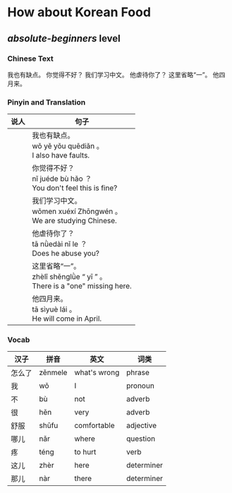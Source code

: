 # How about Korean Food
## *absolute-beginners* level

### Chinese Text
我也有缺点。
你觉得不好？
我们学习中文。
他虐待你了？
这里省略“一”。
他四月来。

### Pinyin and Translation
|说人|句子|
|----|----|
||我也有缺点。<br />wǒ yě yǒu quēdiǎn 。<br />I also have faults.|
||你觉得不好？<br />nǐ juéde bù hǎo ？<br />You don't feel this is fine?|
||我们学习中文。<br />wǒmen xuéxí Zhōngwén 。<br />We are studying Chinese.|
||他虐待你了？<br />tā nǜedài nǐ le ？<br />Does he abuse you?|
||这里省略“一”。<br />zhèlǐ shěnglǜe “ yī ” 。<br />There is a "one" missing here.|
||他四月来。<br />tā sìyuè lái 。<br />He will come in April.|
### Vocab
|汉子|拼音|英文|词类|
|----|----|----|----|
|怎么了|zěnmele|what's wrong|phrase|
|我|wǒ|I|pronoun|
|不|bù|not|adverb|
|很|hěn|very|adverb|
|舒服|shūfu|comfortable|adjective|
|哪儿|nǎr|where|question|
|疼|téng|to hurt|verb|
|这儿|zhèr|here|determiner|
|那儿|nàr|there|determiner|